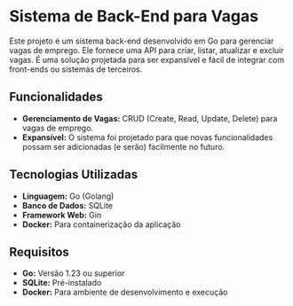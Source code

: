 # Sistema de Back-End para Vagas

Este projeto é um sistema back-end desenvolvido em Go para gerenciar vagas de emprego. Ele fornece uma API para criar, listar, atualizar e excluir vagas. É uma solução projetada para ser expansível e fácil de integrar com front-ends ou sistemas de terceiros.

## Funcionalidades

- **Gerenciamento de Vagas:** CRUD (Create, Read, Update, Delete) para vagas de emprego.
- **Expansível:** O sistema foi projetado para que novas funcionalidades possam ser adicionadas (e serão) facilmente no futuro.

## Tecnologias Utilizadas

- **Linguagem:** Go (Golang)
- **Banco de Dados:** SQLite
- **Framework Web:** Gin
- **Docker:** Para containerização da aplicação

## Requisitos

- **Go:** Versão 1.23 ou superior
- **SQLite:** Pré-instalado
- **Docker:** Para ambiente de desenvolvimento e execução
